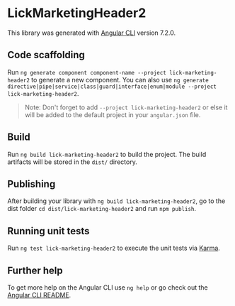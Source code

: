 # LickMarketingHeader2

This library was generated with [Angular CLI](https://github.com/angular/angular-cli) version 7.2.0.

## Code scaffolding

Run `ng generate component component-name --project lick-marketing-header2` to generate a new component. You can also use `ng generate directive|pipe|service|class|guard|interface|enum|module --project lick-marketing-header2`.
> Note: Don't forget to add `--project lick-marketing-header2` or else it will be added to the default project in your `angular.json` file. 

## Build

Run `ng build lick-marketing-header2` to build the project. The build artifacts will be stored in the `dist/` directory.

## Publishing

After building your library with `ng build lick-marketing-header2`, go to the dist folder `cd dist/lick-marketing-header2` and run `npm publish`.

## Running unit tests

Run `ng test lick-marketing-header2` to execute the unit tests via [Karma](https://karma-runner.github.io).

## Further help

To get more help on the Angular CLI use `ng help` or go check out the [Angular CLI README](https://github.com/angular/angular-cli/blob/master/README.md).
